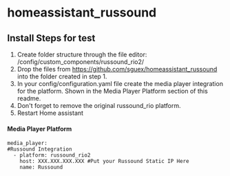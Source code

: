 # homeassistant_russound

## Install Steps for test
1. Create folder structure through the file editor:
  /config/custom_components/russound_rio2/
1. Drop the files from https://github.com/sguex/homeassistant_russound into the folder created in step 1.
1. In your config/configuration.yaml file create the media player integration for the platform. Shown in the Media Player Platform section of this readme.
1. Don't forget to remove the original russound_rio platform.
1. Restart Home assistant

#### Media Player Platform
```
media_player:
#Russound Integration
  - platform: russound_rio2
    host: XXX.XXX.XXX.XXX #Put your Russound Static IP Here
    name: Russound
```

